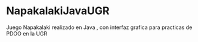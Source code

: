 # NapakalakiJavaUGR
Juego Napakalaki realizado en Java , con interfaz grafica para practicas de PDOO en la UGR
